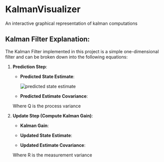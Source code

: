 # KalmanVisualizer
An interactive graphical representation of kalman computations

## Kalman Filter Explanation:
The Kalman Filter implemented in this project is a simple one-dimensional filter
and can be broken down into the following equations:

1. **Prediction Step**:
   - **Predicted State Estimate**:

      ![predicted state estimate](https://www.sciweavers.org/upload/Tex2Img_1713301104/eqn.png)
     
   - **Predicted Estimate Covariance**:
     
   Where Q is the process variance
2. **Update Step (Compute Kalman Gain)**:
   - **Kalman Gain**:
     
   - **Updated State Estimate**:
     
   - **Updated Estimate Covariance**:
     
   Where R is the measurement variance 